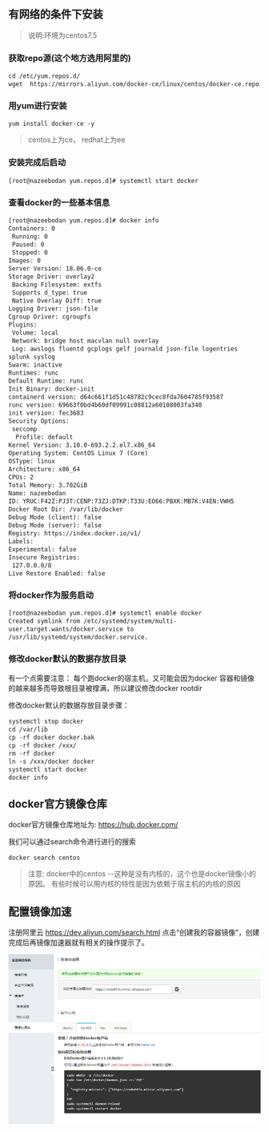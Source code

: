 <!-- toc -->
## 有网络的条件下安装
>说明:环境为centos7.5

### 获取repo源(这个地方选用阿里的)
```
cd /etc/yum.repos.d/
wget  https://mirrors.aliyun.com/docker-ce/linux/centos/docker-ce.repo
```

### 用yum进行安装
```
yum install docker-ce -y
```

> centos上为ce， redhat上为ee

### 安装完成后启动
```
[root@nazeebodan yum.repos.d]# systemctl start docker
```

### 查看docker的一些基本信息
```
[root@nazeebodan yum.repos.d]# docker info
Containers: 0
 Running: 0
 Paused: 0
 Stopped: 0
Images: 0
Server Version: 18.06.0-ce
Storage Driver: overlay2
 Backing Filesystem: extfs
 Supports d_type: true
 Native Overlay Diff: true
Logging Driver: json-file
Cgroup Driver: cgroupfs
Plugins:
 Volume: local
 Network: bridge host macvlan null overlay
 Log: awslogs fluentd gcplogs gelf journald json-file logentries splunk syslog
Swarm: inactive
Runtimes: runc
Default Runtime: runc
Init Binary: docker-init
containerd version: d64c661f1d51c48782c9cec8fda7604785f93587
runc version: 69663f0bd4b60df09991c08812a60108003fa340
init version: fec3683
Security Options:
 seccomp
  Profile: default
Kernel Version: 3.10.0-693.2.2.el7.x86_64
Operating System: CentOS Linux 7 (Core)
OSType: linux
Architecture: x86_64
CPUs: 2
Total Memory: 3.702GiB
Name: nazeebodan
ID: YRUC:F42Z:PJ3T:CENP:73ZJ:DTKP:T33U:EO66:PBXK:MB7K:V4EN:VWH5
Docker Root Dir: /var/lib/docker
Debug Mode (client): false
Debug Mode (server): false
Registry: https://index.docker.io/v1/
Labels:
Experimental: false
Insecure Registries:
 127.0.0.0/8
Live Restore Enabled: false
```

### 将docker作为服务启动
```
[root@nazeebodan yum.repos.d]# systemctl enable docker
Created symlink from /etc/systemd/system/multi-user.target.wants/docker.service to /usr/lib/systemd/system/docker.service.
```

### 修改docker默认的数据存放目录
有一个点需要注意：
每个跑docker的宿主机，又可能会因为docker 容器和镜像的越来越多而导致根目录被撑满，所以建议修改docker rootdir

修改docker默认的数据存放目录步骤：
```
systemctl stop docker
cd /var/lib
cp -rf docker docker.bak
cp -rf docker /xxx/
rm -rf docker
ln -s /xxx/docker docker
systemctl start docker
docker info
```


## docker官方镜像仓库
docker官方镜像仓库地址为:  https://hub.docker.com/

我们可以通过search命令进行进行的搜索
```
docker search centos
```

>注意:
docker中的centos --这种是没有内核的，这个也是docker镜像小的原因。
有些时候可以用内核的特性是因为依赖于宿主机的内核的原因



## 配置镜像加速
注册阿里云
https://dev.aliyun.com/search.html
点击“创建我的容器镜像”，创建完成后再镜像加速器就有相关的操作提示了。

![](assets/screenshot_1532573959908.png)
